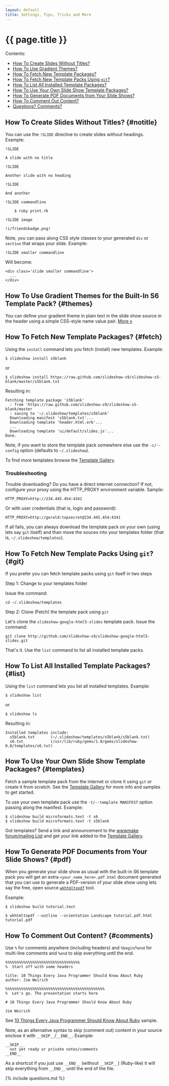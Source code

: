```yaml
---
layout: default
title: Settings, Tips, Tricks and More
---
```


# {{ page.title }}

<div class="toc" markdown="1">
Contents:

* [How To Create Slides Without Titles?](#notitle)
* [How To Use Gradient Themes?](#themes)
* [How To Fetch New Template Packages?](#fetch)
* [How To Fetch New Template Packs Using `git`?](#git)
* [How To List All Installed Template Packages?](#list)
* [How To Use Your Own Slide Show Template Packages?](#templates)
* [How To Generate PDF Documents from Your Slide Shows?](#pdf)
* [How To Comment Out Content?](#comments)
* [Questions? Comments?](#questions)
</div>

## How To Create Slides Without Titles?   {#notitle}

You can use the `!SLIDE` directive to create slides without headings.
Example:

```
!SLIDE

A slide with no title

!SLIDE

Another slide with no heading

!SLIDE

And another

!SLIDE commandline

    $ ruby print.rb

!SLIDE image 

!i/friendsbadge.png!
```

Note, you can pass along CSS style classes to your generated `div`
or `section` that wraps your slide. Example:

```
!SLIDE smaller commandline
```

Will become:

```
<div class='slide smaller commandline'>
  ...
</div>
```


## How To Use Gradient Themes for the Built-In S6 Template Pack?   {#themes}

You can define your gradient theme in plain text in the slide show source in the header
using a simple CSS-style name value pair. [More »](themes.html#use)


## How To Fetch New Template Packages?  {#fetch}

Using the `install` command lets you fetch (install) new templates. Example:

```
$ slideshow install s5blank
```

or

```
$ slideshow install https://raw.github.com/slideshow-s9/slideshow-s5-blank/master/s5blank.txt
```

Resulting in:

```
Fetching template package 's5blank' 
  : from 'https://raw.github.com/slideshow-s9/slideshow-s5-blank/master
  : saving to '~/.slideshow/templates/s5blank'
  Downloading manifest 's5blank.txt'... 
  Downloading template 'header.html.erb'... 
  ... 
  Downloading template 'ui/default/slides.js'... 
Done. 
```

Note, if you want to store the template pack somewhere else
use the `-c/--config` option (defaults to `~/.slideshow`).

To find more templates browse the [Template Gallery](gallery.html).


### Troubleshooting

Trouble downloading? Do you have a direct internet connection?
If not, configure your proxy using the HTTP_PROXY environment variable. Sample:

```
HTTP_PROXY=http://234.445.454:4341
```

Or with user credentials (that is, login and password):

```
HTTP_PROXY=http://gerald:topsecret@234.445.454:4341
```

If all fails, you can always download the template pack on your own
(using lets say `git` itself) and than move the souces into your
templates folder (that is, `~/.slideshow/templates`).


## How To Fetch New Template Packs Using `git`?   {#git}

If you prefer you can fetch template packs using `git` itself in two steps

Step 1: Change to your templates folder

Issue the command:

```
cd ~/.slideshow/templates
```

Step 2: Clone (Fetch) the template pack using `git`

Let's clone the `slideshow-google-html5-slides` template pack. Issue the command:

```
git clone http://github.com/slideshow-s9/slideshow-google-html5-slides.git
```

That's it. Use the `list` command to list all installed template packs.

## How To List All Installed Template Packages?   {#list}

Using the `list` command lets you list all installed templates. Example:

```
$ slideshow list
```

or

```
$ slideshow ls
```

Resulting in:

```
Installed templates include: 
  s5blank.txt       (~/.slideshow/templates/s5blank/s5blank.txt)
  s6.txt            (/usr/lib/ruby/gems/1.8/gems/slideshow-0.8/templates/s6.txt)
```


## How To Use Your Own Slide Show Template Packages?   {#templates}

Fetch a sample template pack from the internet or clone it using `git` or create
it from scratch.
See the [Template Gallery](gallery.html) for more info and samples to get started.

To use your own template pack use the `-t/--template MANIFEST` option 
passing along the manifest. Example:

```
$ slideshow build microformats.text -t s6
$ slideshow build microformats.text -t s5blank
```

Got templates? Send a link and announcement to the
[wwwmake forum/mailing List](http://groups.google.com/group/wwwmake)
and get your link added to the [Template Gallery](gallery.html).


## How To Generate PDF Documents from Your Slide Shows?   {#pdf}

When you generate your slide show as usual with the built-in S6 template pack
you will get an extra `<your_name_here>.pdf.html` document generated that
you can use to generate a PDF-version of your slide show
using lets say the free, open source [`wkhtmltopdf`](http://code.google.com/p/wkhtmltopdf/) tool.

Example:

```
$ slideshow build tutorial.text

$ wkhtmltopdf --outline --orientation Landscape tutorial.pdf.html tutorial.pdf 
```


## How To Comment Out Content?   {#comments}

Use `%` for comments anywhere (including headers) and `%begin`/`%end`
for multi-line comments and `%end` to skip everything until the end.

```
%%%%%%%%%%%%%%%%%%%%%%%%%%%%%%%%%
%  Start off with some headers

title: 10 Things Every Java Programmer Should Know About Ruby
author: Jim Weirich

%%%%%%%%%%%%%%%%%%%%%%%%%%%%%%%%%%%%%%%%%%%%
%  Let's go. The presentation starts here

# 10 Things Every Java Programmer Should Know About Ruby

Jim Weirich
```

See [10 Things Every Java Programmer Should Know About Ruby](http://raw.github.com/slideshow-s9/samples/master/10things.text)
sample.

Note, as an alternative syntax to skip (comment out)
content in your source enclose it with  `__SKIP__`/`__END__`. Example:

```
__SKIP__ 
  not yet ready or private notes/comments 
__END__ 
```

As a shortcut if you just use `__END__` (without `__SKIP__`) (Ruby-like)
it will skip everything from `__END__` until the end of the file.


{% include questions.md %}
